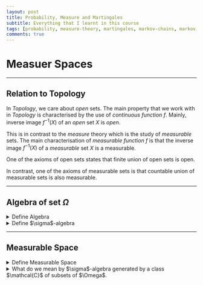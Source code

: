 ```yaml
---
layout: post
title: Probability, Measure and Martingales
subtitle: Everything that I learnt in this course
tags: [probability, measure-theory, martingales, markov-chains, markov, measures]
comments: true
---
```


# Measuer Spaces

___

## Relation to Topology

In *Topology*, we care about *open* sets. The main property that we work with in *Topology* is characterised by the use of *continuous function* $f$. Mainly,
inverse image $f^{-1}(X)$ of an *open* set $X$ is *open*.

This is in contrast to the *measure* theory which is the study of *measurable* sets. The main characterisation of *measurable function* $f$ is that the
inverse image $f^{-1}(X)$ of a *measurable* set $X$ is a measurable.

One of the axioms of open sets states that finite union of open sets is open.

In contrast, one of the axioms of measurable sets is that countable union of measurable sets is also measurable.


---

## Algebra of set $\Omega$

<details>
<summary> Define Algebra </summary>
<p>
Let $\Omega$ be a set. <br>
We say that a collection  $\mathcal{F}$ of subsets of $\Omega$ is an <em>Algebra</em> on $\Omega$ if:
<ol>
<li>
$\Omega \in \mathcal{F}$,
</li>
<li>
$A \in \mathcal{F}$, then $A^c := \Omega \setminus A \in \mathcal{F}$,
</li>
<li>
$A,B \in \mathcal{F}$, then $A \cup B \in \mathcal{F}$.
</li>
</ol>
NOTE: $\emptyset = \Omega^c \in \mathcal{F}$ and $A, B \in \mathcal{F} \implies A \cap B = (A^c \cup B^c)^c \in \mathcal{F}$
</p>
</details>

<details>
<summary> Define $\sigma$-algebra </summary>

<p>
    We say tha a collection $\mathcal{F}$ of subsets of $\Omega$ is a <em>$\sigma$-algebra</em> on $\Omega$ if $\mathcal{F}$ is an <em>algebra</em> such that
    whenever $F_n \in \mathcal{F}$ for $n \in \mathbb{N}$ then
    $$
        \bigcup_n F_n \in \mathcal{F}.
    $$
</p>
NOTE: If $\algebra$ is a $\sigma$-algebra on $\Omega$ and $F_n \in \algebra$ for $n \in mathbb{N}$, then
$$
    \bigcap_n F_n = \left( \bigcup_n F_n^c \right)^c \in \algebra
$$

</details>

---

## Measurable Space

<details> <summary> Define Measurable Space </summary>

<p>
    A pair $(\Omega , \algebra )$, where $\Omega$ is a set and $\algebra$ is a $\sigma$-algebra on $\Omega$, is called a <em>measurable space</em>. An element of $\algebra$ is called a $\algebra$-measurable subset of $\Omega$.
</p>

</details>

<details> <summary> What do we mean by $\sigma$-algebra generated by a class $\mathcal{C}$ of subsets of $\Omega$. </summary>

<p>
    Let $\mathcal{C}$ be a class of subsets of $\Omega$. Then $\sigma(\mathcal{C})$, the $\sigma$-algebra generated by $\mathcal{C}$, is the <em>smallest</em>
    $\sigma$-algebra $\algebra$ on $\Omega$ such that $\mathcal{C} \subseteq \algebra$. It is the intersection of all $\sigma$-algebras on $\Omega$ that
    contain $\mathcal{C}$.
</p>

</details>